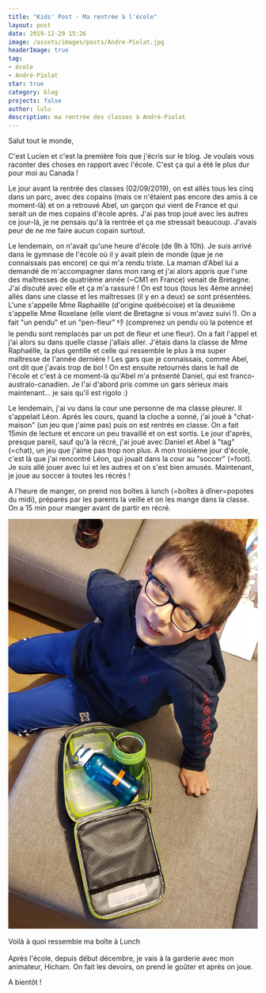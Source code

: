 ```yaml
---
title: "Kids' Post - Ma rentrée à l'école"
layout: post
date: 2019-12-29 15:26
image: /assets/images/posts/Andre-Piolat.jpg
headerImage: true
tag:
- école
- André-Piolat
star: true
category: blog
projects: false
author: lulu
description: ma rentrée des classes à André-Piolat
---
```



Salut tout le monde,

C'est Lucien et c'est la première fois que j'écris sur le blog. Je voulais vous raconter des choses en rapport avec l'école. C'est ça qui a été le plus dur pour moi au Canada !

Le jour avant la rentrée des classes (02/09/2019), on est allés tous les cinq dans un parc, avec des copains (mais ce n'étaient pas encore des amis à ce moment-là) et on a retrouvé Abel, un garçon qui vient de France et qui serait un de mes copains d'école après. J'ai pas trop joué avec les autres ce jour-là, je ne pensais qu'à la rentrée et ça me stressait beaucoup. J'avais peur de ne me faire aucun copain surtout.

Le lendemain, on n'avait qu'une heure d'école (de 9h à 10h). Je suis arrivé dans le gymnase de l'école où il y avait plein de monde (que je ne connaissais pas encore) ce qui m'a rendu triste. La maman d'Abel lui a demandé de m'accompagner dans mon rang et j'ai alors appris que l'une des maîtresses de quatrième année (~CM1 en France) venait de Bretagne. J'ai discuté avec elle et ça m'a rassuré ! On est tous (tous les 4ème année) allés dans une classe et les maîtresses (il y en a deux) se sont présentées. L'une s'appelle Mme Raphaëlle (d'origine québécoise) et la deuxième s'appelle Mme Roxelane (elle vient de Bretagne si vous m'avez suivi !). On a fait "un pendu" et un "pen-fleur" :-1: (comprenez un pendu où la potence et le pendu sont remplacés par un pot de fleur et une fleur). On a fait l'appel et j'ai alors su dans quelle classe j'allais aller. J'étais dans la classe de Mme Raphaëlle, la plus gentille et celle qui ressemble le plus à ma super maîtresse de l'année dernière ! Les gars que je connaissais, comme Abel, ont dit que j'avais trop de bol ! On est ensuite retournés dans le hall de l'école et c'est à ce moment-là qu'Abel m'a présenté Daniel, qui est franco-australo-canadien. Je l'ai d'abord pris comme un gars sérieux mais maintenant... je sais qu'il est rigolo :)

Le lendemain, j'ai vu dans la cour une personne de ma classe pleurer. Il s'appelait Léon. Après les cours, quand la cloche a sonné, j'ai joué à "chat-maison" (un jeu que j'aime pas) puis on est rentrés en classe. On a fait 15min de lecture et encore un peu travaillé et on est sortis.
Le jour d'après, presque pareil, sauf qu'à la récré, j'ai joué avec Daniel et Abel à "tag" (=chat), un jeu que j'aime pas trop non plus. A mon troisième jour d'école, c'est là que j'ai rencontré Léon, qui jouait dans la cour au "soccer" (=foot). Je suis allé jouer avec lui et les autres et on s'est bien amusés. Maintenant, je joue au soccer à toutes les récrés !

A l'heure de manger, on prend nos boîtes à lunch (=boîtes à dîner=popotes du midi), préparés par les parents la veille et on les mange dans la classe. On a 15 min pour manger avant de partir en récré.

![Markdowm Image](/assets/images/posts/Lu_boite_a_lunch.jpg)
<figcaption class="caption">Voilà à quoi ressemble ma boîte à Lunch</figcaption>

<br>
Après l'école, depuis début décembre, je vais à la garderie avec mon animateur, Hicham. On fait les devoirs, on prend le goûter et après on joue.

A bientôt !
